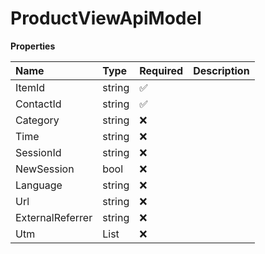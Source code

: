 # ProductViewApiModel

**Properties**

| Name             | Type      | Required | Description |
| :--------------- | :-------- | :------- | :---------- |
| ItemId           | string    | ✅       |             |
| ContactId        | string    | ✅       |             |
| Category         | string    | ❌       |             |
| Time             | string    | ❌       |             |
| SessionId        | string    | ❌       |             |
| NewSession       | bool      | ❌       |             |
| Language         | string    | ❌       |             |
| Url              | string    | ❌       |             |
| ExternalReferrer | string    | ❌       |             |
| Utm              | List<Utm> | ❌       |             |

<!-- This file was generated by liblab | https://liblab.com/ -->
